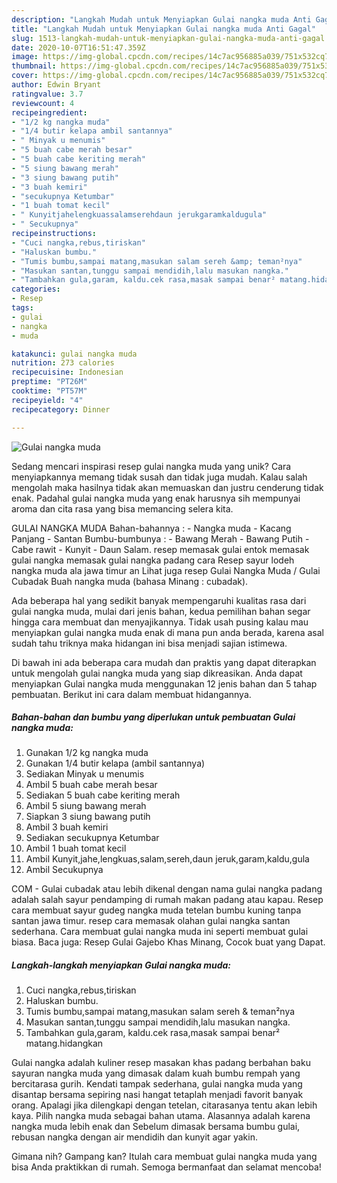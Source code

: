 ```yaml
---
description: "Langkah Mudah untuk Menyiapkan Gulai nangka muda Anti Gagal"
title: "Langkah Mudah untuk Menyiapkan Gulai nangka muda Anti Gagal"
slug: 1513-langkah-mudah-untuk-menyiapkan-gulai-nangka-muda-anti-gagal
date: 2020-10-07T16:51:47.359Z
image: https://img-global.cpcdn.com/recipes/14c7ac956885a039/751x532cq70/gulai-nangka-muda-foto-resep-utama.jpg
thumbnail: https://img-global.cpcdn.com/recipes/14c7ac956885a039/751x532cq70/gulai-nangka-muda-foto-resep-utama.jpg
cover: https://img-global.cpcdn.com/recipes/14c7ac956885a039/751x532cq70/gulai-nangka-muda-foto-resep-utama.jpg
author: Edwin Bryant
ratingvalue: 3.7
reviewcount: 4
recipeingredient:
- "1/2 kg nangka muda"
- "1/4 butir kelapa ambil santannya"
- " Minyak u menumis"
- "5 buah cabe merah besar"
- "5 buah cabe keriting merah"
- "5 siung bawang merah"
- "3 siung bawang putih"
- "3 buah kemiri"
- "secukupnya Ketumbar"
- "1 buah tomat kecil"
- " Kunyitjahelengkuassalamserehdaun jerukgaramkaldugula"
- " Secukupnya"
recipeinstructions:
- "Cuci nangka,rebus,tiriskan"
- "Haluskan bumbu."
- "Tumis bumbu,sampai matang,masukan salam sereh &amp; teman²nya"
- "Masukan santan,tunggu sampai mendidih,lalu masukan nangka."
- "Tambahkan gula,garam, kaldu.cek rasa,masak sampai benar² matang.hidangkan"
categories:
- Resep
tags:
- gulai
- nangka
- muda

katakunci: gulai nangka muda 
nutrition: 273 calories
recipecuisine: Indonesian
preptime: "PT26M"
cooktime: "PT57M"
recipeyield: "4"
recipecategory: Dinner

---
```



![Gulai nangka muda](https://img-global.cpcdn.com/recipes/14c7ac956885a039/751x532cq70/gulai-nangka-muda-foto-resep-utama.jpg)

Sedang mencari inspirasi resep gulai nangka muda yang unik? Cara menyiapkannya memang tidak susah dan tidak juga mudah. Kalau salah mengolah maka hasilnya tidak akan memuaskan dan justru cenderung tidak enak. Padahal gulai nangka muda yang enak harusnya sih mempunyai aroma dan cita rasa yang bisa memancing selera kita.

GULAI NANGKA MUDA Bahan-bahannya : - Nangka muda - Kacang Panjang - Santan Bumbu-bumbunya : - Bawang Merah - Bawang Putih - Cabe rawit - Kunyit - Daun Salam. resep memasak gulai entok memasak gulai nangka memasak gulai nangka padang cara Resep sayur lodeh nangka muda ala jawa timur an Lihat juga resep Gulai Nangka Muda / Gulai Cubadak Buah nangka muda (bahasa Minang : cubadak).

Ada beberapa hal yang sedikit banyak mempengaruhi kualitas rasa dari gulai nangka muda, mulai dari jenis bahan, kedua pemilihan bahan segar hingga cara membuat dan menyajikannya. Tidak usah pusing kalau mau menyiapkan gulai nangka muda enak di mana pun anda berada, karena asal sudah tahu triknya maka hidangan ini bisa menjadi sajian istimewa.


Di bawah ini ada beberapa cara mudah dan praktis yang dapat diterapkan untuk mengolah gulai nangka muda yang siap dikreasikan. Anda dapat menyiapkan Gulai nangka muda menggunakan 12 jenis bahan dan 5 tahap pembuatan. Berikut ini cara dalam membuat hidangannya.

<!--inarticleads1-->

##### Bahan-bahan dan bumbu yang diperlukan untuk pembuatan Gulai nangka muda:

1. Gunakan 1/2 kg nangka muda
1. Gunakan 1/4 butir kelapa (ambil santannya)
1. Sediakan  Minyak u menumis
1. Ambil 5 buah cabe merah besar
1. Sediakan 5 buah cabe keriting merah
1. Ambil 5 siung bawang merah
1. Siapkan 3 siung bawang putih
1. Ambil 3 buah kemiri
1. Sediakan secukupnya Ketumbar
1. Ambil 1 buah tomat kecil
1. Ambil  Kunyit,jahe,lengkuas,salam,sereh,daun jeruk,garam,kaldu,gula
1. Ambil  Secukupnya


COM - Gulai cubadak atau lebih dikenal dengan nama gulai nangka padang adalah salah sayur pendamping di rumah makan padang atau kapau. Resep cara membuat sayur gudeg nangka muda tetelan bumbu kuning tanpa santan jawa timur. resep cara memasak olahan gulai nangka santan sederhana. Cara membuat gulai nangka muda ini seperti membuat gulai biasa. Baca juga: Resep Gulai Gajebo Khas Minang, Cocok buat yang Dapat. 

<!--inarticleads2-->

##### Langkah-langkah menyiapkan Gulai nangka muda:

1. Cuci nangka,rebus,tiriskan
1. Haluskan bumbu.
1. Tumis bumbu,sampai matang,masukan salam sereh &amp; teman²nya
1. Masukan santan,tunggu sampai mendidih,lalu masukan nangka.
1. Tambahkan gula,garam, kaldu.cek rasa,masak sampai benar² matang.hidangkan


Gulai nangka adalah kuliner resep masakan khas padang berbahan baku sayuran nangka muda yang dimasak dalam kuah bumbu rempah yang bercitarasa gurih. Kendati tampak sederhana, gulai nangka muda yang disantap bersama sepiring nasi hangat tetaplah menjadi favorit banyak orang. Apalagi jika dilengkapi dengan tetelan, citarasanya tentu akan lebih kaya. Pilih nangka muda sebagai bahan utama. Alasannya adalah karena nangka muda lebih enak dan Sebelum dimasak bersama bumbu gulai, rebusan nangka dengan air mendidih dan kunyit agar yakin. 

Gimana nih? Gampang kan? Itulah cara membuat gulai nangka muda yang bisa Anda praktikkan di rumah. Semoga bermanfaat dan selamat mencoba!
